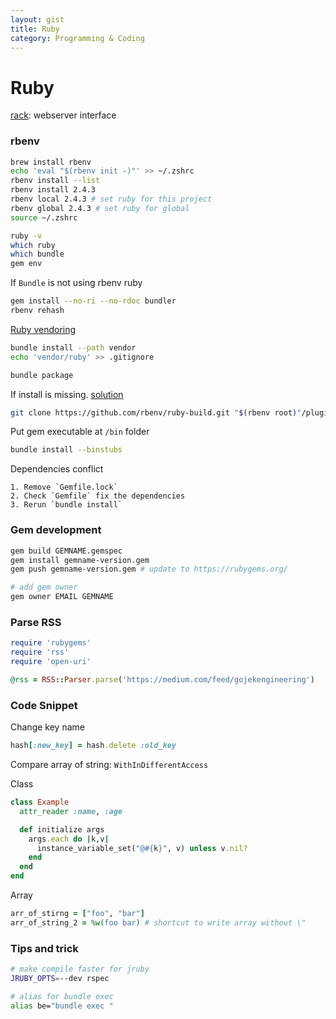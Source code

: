 ```yaml
---
layout: gist
title: Ruby
category: Programming & Coding
---
```


# Ruby

[rack](https://rack.github.io/): webserver interface

### rbenv

```bash
brew install rbenv
echo 'eval "$(rbenv init -)"' >> ~/.zshrc
rbenv install --list
rbenv install 2.4.3
rbenv local 2.4.3 # set ruby for this project
rbenv global 2.4.3 # set ruby for global
source ~/.zshrc

ruby -v
which ruby
which bundle
gem env
```

If `Bundle` is not using rbenv ruby
```bash
gem install --no-ri --no-rdoc bundler
rbenv rehash
```

[Ruby vendoring](http://ryan.mcgeary.org/2011/02/09/vendor-everything-still-applies/)
```bash
bundle install --path vendor
echo 'vendor/ruby' >> .gitignore

bundle package
```

If install is missing. [solution](https://stackoverflow.com/questions/17618113/the-command-rbenv-install-is-missing)
```bash
git clone https://github.com/rbenv/ruby-build.git "$(rbenv root)"/plugins/ruby-build
```

Put gem executable at `/bin` folder
```bash
bundle install --binstubs
```

Dependencies conflict
```
1. Remove `Gemfile.lock`
2. Check `Gemfile` fix the dependencies
3. Rerun `bundle install`
```

### Gem development

```bash
gem build GEMNAME.gemspec
gem install gemname-version.gem 
gem push gemname-version.gem # update to https://rubygems.org/

# add gem owner
gem owner EMAIL GEMNAME
```


### Parse RSS 

```rb
require 'rubygems'
require 'rss'
require 'open-uri'

@rss = RSS::Parser.parse('https://medium.com/feed/gojekengineering')
```


### Code Snippet

Change key name
```rb
hash[:new_key] = hash.delete :old_key
```

Compare array of string: `WithInDifferentAccess`

Class
```rb
class Example
  attr_reader :name, :age

  def initialize args
    args.each do |k,v|
      instance_variable_set("@#{k}", v) unless v.nil?
    end
  end
end
```

Array 
```rb
arr_of_stirng = ["foo", "bar"]
arr_of_string_2 = %w(foo bar) # shortcut to write array without \"
```

### Tips and trick

```bash
# make compile faster for jruby
JRUBY_OPTS=--dev rspec

# alias for bundle exec
alias be="bundle exec "
```
